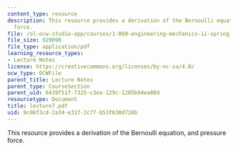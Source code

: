 ```yaml
---
content_type: resource
description: This resource provides a derivation of the Bernoulli equation, and pressure
  force.
file: /ol-ocw-studio-app/courses/1-060-engineering-mechanics-ii-spring-2006/9c06f3cd2a34e31f3c77b53f630d726b_lecture7.pdf
file_size: 929090
file_type: application/pdf
learning_resource_types:
- Lecture Notes
license: https://creativecommons.org/licenses/by-nc-sa/4.0/
ocw_type: OCWFile
parent_title: Lecture Notes
parent_type: CourseSection
parent_uid: 6439f51f-7325-c3ea-129c-1205b94ea80d
resourcetype: Document
title: lecture7.pdf
uid: 9c06f3cd-2a34-e31f-3c77-b53f630d726b
---
```

This resource provides a derivation of the Bernoulli equation, and pressure force.